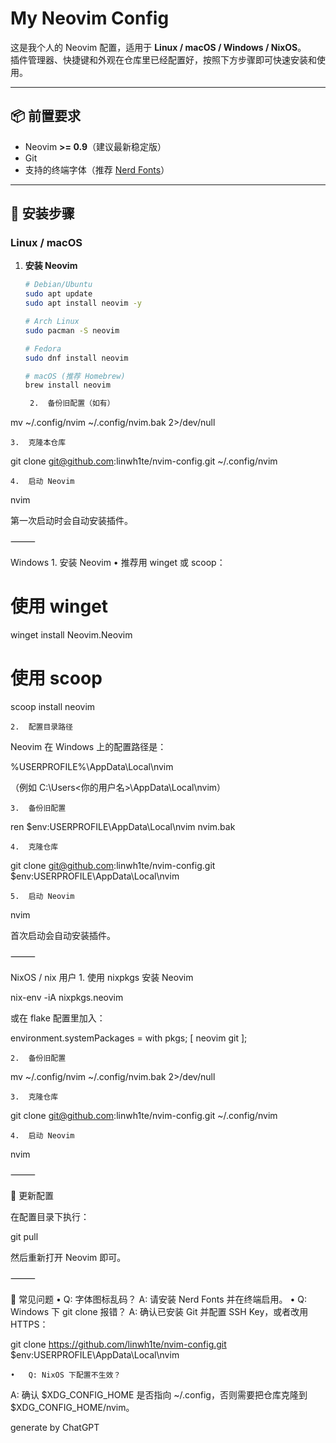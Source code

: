 # My Neovim Config

这是我个人的 Neovim 配置，适用于 **Linux / macOS / Windows / NixOS**。  
插件管理器、快捷键和外观在仓库里已经配置好，按照下方步骤即可快速安装和使用。

---

## 📦 前置要求

- Neovim **>= 0.9**（建议最新稳定版）
- Git
- 支持的终端字体（推荐 [Nerd Fonts](https://www.nerdfonts.com/)）

---

## 🚀 安装步骤

### Linux / macOS

1. **安装 Neovim**
   ```bash
   # Debian/Ubuntu
   sudo apt update
   sudo apt install neovim -y

   # Arch Linux
   sudo pacman -S neovim

   # Fedora
   sudo dnf install neovim

   # macOS (推荐 Homebrew)
   brew install neovim

	2.	备份旧配置（如有）

mv ~/.config/nvim ~/.config/nvim.bak 2>/dev/null


	3.	克隆本仓库

git clone git@github.com:linwh1te/nvim-config.git ~/.config/nvim


	4.	启动 Neovim

nvim

第一次启动时会自动安装插件。

⸻

Windows
	1.	安装 Neovim
	•	推荐用 winget 或 scoop：

# 使用 winget
winget install Neovim.Neovim

# 使用 scoop
scoop install neovim


	2.	配置目录路径
Neovim 在 Windows 上的配置路径是：

%USERPROFILE%\AppData\Local\nvim

（例如 C:\Users\<你的用户名>\AppData\Local\nvim）

	3.	备份旧配置

ren $env:USERPROFILE\AppData\Local\nvim nvim.bak


	4.	克隆仓库

git clone git@github.com:linwh1te/nvim-config.git $env:USERPROFILE\AppData\Local\nvim


	5.	启动 Neovim

nvim

首次启动会自动安装插件。

⸻

NixOS / nix 用户
	1.	使用 nixpkgs 安装 Neovim

nix-env -iA nixpkgs.neovim

或在 flake 配置里加入：

environment.systemPackages = with pkgs; [
  neovim
  git
];


	2.	备份旧配置

mv ~/.config/nvim ~/.config/nvim.bak 2>/dev/null


	3.	克隆仓库

git clone git@github.com:linwh1te/nvim-config.git ~/.config/nvim


	4.	启动 Neovim

nvim



⸻

🔧 更新配置

在配置目录下执行：

git pull

然后重新打开 Neovim 即可。

⸻

📝 常见问题
	•	Q: 字体图标乱码？
A: 请安装 Nerd Fonts 并在终端启用。
	•	Q: Windows 下 git clone 报错？
A: 确认已安装 Git 并配置 SSH Key，或者改用 HTTPS：

git clone https://github.com/linwh1te/nvim-config.git $env:USERPROFILE\AppData\Local\nvim


	•	Q: NixOS 下配置不生效？
A: 确认 $XDG_CONFIG_HOME 是否指向 ~/.config，否则需要把仓库克隆到 $XDG_CONFIG_HOME/nvim。

generate by ChatGPT 
